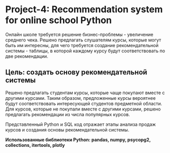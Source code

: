 # Project-4: Recommendation system for online school Python

Онлайн школе требуется решение бизнес-проблемы - увеличение среднего чека. Решено предлагать слушателям курсы, которые могут быть им интересны, для чего требуется создание рекомендательной системы - таблицы, в которой каждому курсу будут соответствовать по две рекомендации.

## Цель: создать основу рекомендательной системы

Решено предлагать студентам курсы, которые чаще покупают вместе с другими курсами. Таким образом, предложенные курсы вероятнее будут соответствовать интересующей студентов предметной области. Для курсов, которые не покупали вместе с другими курсами, решено предлагать рекомендации из числа популярных курсов.

Представленный Python и SQL код отражает этапы анализа продаж курсов и создания основы рекомендательной системы.

**Использованные библиотеки Python: pandas, numpy, psycopg2, collections, itertools, plotly**

